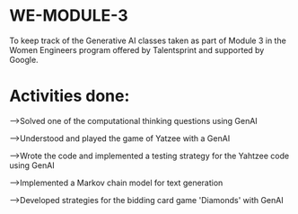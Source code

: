 # WE-MODULE-3
To keep track of the Generative AI classes taken as part of Module 3 in the Women Engineers program offered by Talentsprint and supported by Google.
# Activities done:
-->Solved one of the computational thinking questions using GenAI

-->Understood and played the game of Yatzee with a GenAI

-->Wrote the code and implemented a testing strategy for the Yahtzee code using GenAI

-->Implemented a Markov chain model for text generation

-->Developed strategies for the bidding card game 'Diamonds' with GenAI

